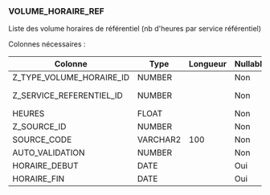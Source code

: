 ### VOLUME_HORAIRE_REF

Liste des volume horaires de référentiel (nb d'heures par service référentiel)

Colonnes nécessaires :

|Colonne                 |Type    |Longueur|Nullable|Commentaire                        |
|------------------------|--------|--------|--------|-----------------------------------|
|Z_TYPE_VOLUME_HORAIRE_ID|NUMBER  |        |Non     |==> TYPE_VOLUME_HORAIRE.CODE       |
|Z_SERVICE_REFERENTIEL_ID|NUMBER  |        |Non     |==> SERVICE_REFERENTIEL.SOURCE_CODE|
|HEURES                  |FLOAT   |        |Non     |                                   |
|Z_SOURCE_ID             |NUMBER  |        |Non     |==> SOURCE.CODE                    |
|SOURCE_CODE             |VARCHAR2|100     |Non     |                                   |
|AUTO_VALIDATION         |NUMBER  |        |Non     | Flag (1 ou 0)                     |
|HORAIRE_DEBUT           |DATE    |        |Oui     |                                   |
|HORAIRE_FIN             |DATE    |        |Oui     |                                   |
